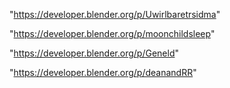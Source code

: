 "https://developer.blender.org/p/Uwirlbaretrsidma"

"https://developer.blender.org/p/moonchildsleep"

"https://developer.blender.org/p/Geneld"

 
"https://developer.blender.org/p/deanandRR"


 
